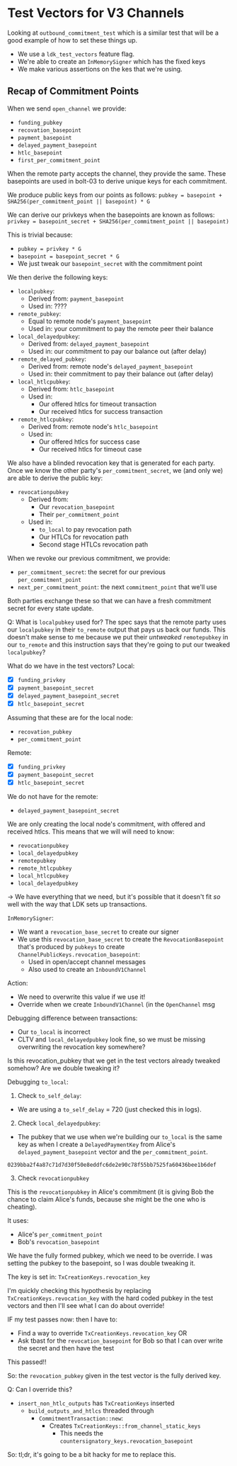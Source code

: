 # Test Vectors for V3 Channels

Looking at `outbound_commitment_test` which is a similar test that will
be a good example of how to set these things up.

- We use a `ldk_test_vectors` feature flag.
- We're able to create an `InMemorySigner` which has the fixed keys
- We make various assertions on the kes that we're using.

## Recap of Commitment Points

When we send `open_channel` we provide:
- `funding_pubkey`
- `recovation_basepoint`
- `payment_basepoint`
- `delayed_payment_basepoint`
- `htlc_basepoint`
- `first_per_commitment_point`

When the remote party accepts the channel, they provide the same. These
basepoints are used in bolt-03 to derive unique keys for each commitment.

We produce public keys from our points as follows:
`pubkey = basepoint + SHA256(per_commitment_point || basepoint) * G`

We can derive our privkeys when the basepoints are known as follows:
`privkey = basepoint_secret + SHA256(per_commitment_point || basepoint)`

This is trivial because:
- `pubkey = privkey * G`
- `basepoint = basepoint_secret * G`
- We just tweak our `basepoint_secret` with the commitment point

We then derive the following keys:
- `localpubkey`:
  - Derived from: `payment_basepoint`
  - Used in: ????
- `remote_pubkey`:
  - Equal to remote node's `payment_basepoint`
   - Used in: your commitment to pay the remote peer their balance
- `local_delayedpubkey`:
  - Derived from: `delayed_payment_basepoint`
  - Used in: our commitment to pay our balance out (after delay)
- `remote_delayed_pubkey`:
  - Derived from: remote node's `delayed_payment_basepoint`
  - Used in: their commitment to pay their balance out (after delay)
- `local_htlcpubkey`:
  - Derived from: `htlc_basepoint`
  - Used in:
    - Our offered htlcs for timeout transaction
    - Our received htlcs for success transaction
- `remote_htlcpubkey`:
  - Derived from: remote node's `htlc_basepoint`
  - Used in:
    - Our offered htlcs for success case
    - Our received htlcs for timeout case

We also have a blinded revocation key that is generated for each
party. Once we know the other party's `per_commitment_secret`, we (and
only we) are able to derive the public key:
- `revocationpubkey`
  - Derived from:
    - Our `revocation_basepoint`
    - Their `per_commitment_point` 
  - Used in:
    - `to_local` to pay revocation path
    - Our HTLCs for revocation path
    - Second stage HTLCs revocation path

When we revoke our previous commitment, we provide:
- `per_commitment_secret`: the secret for our previous `per_commitment_point`
- `next_per_commitment_point`: the next `commitment_point` that we'll use

Both parties exchange these so that we can have a fresh commitment secret
for every state update.

Q: What is `localpubkey` used for? The spec says that the remote party
   uses our `localpubkey` in their `to_remote` output that pays us back
   our funds. This doesn't make sense to me because we put their
  *untweaked* `remotepubkey` in our `to_remote` and this instruction
  says that they're going to put our tweaked `localpubkey`?

What do we have in the test vectors?
Local:
- [x] `funding_privkey`
- [x] `payment_basepoint_secret`
- [x] `delayed_payment_basepoint_secret`
- [x] `htlc_basepoint_secret`

Assuming that these are for the local node:
- `recovation_pubkey`
- `per_commitment_point`

Remote:
- [x] `funding_privkey`
- [x] `payment_basepoint_secret`
- [x] `htlc_basepoint_secret`

We do not have for the remote:
- `delayed_payment_basepoint_secret`

We are only creating the local node's commitment, with offered and
received htlcs. This means that we will will need to know:
- `revocationpubkey`
- `local_delayedpubkey`
- `remotepubkey` 
- `remote_htlcpubkey`
- `local_htlcpubkey`
- `local_delayedpubkey`

-> We have everything that we need, but it's possible that it doesn't
fit _so_ well with the way that LDK sets up transactions.

`InMemorySigner`:
- We want a `revocation_base_secret` to create our signer
- We use this `revocation_base_secret` to create the
  `RevocationBasepoint` that's produced by `pubkeys` to create
  `ChannelPublicKeys.revocation_basepoint`:
  - Used in open/accept channel messages
  - Also used to create an `InboundV1Channel`

Action:
- We need to overwrite this value if we use it!
- Override when we create `InboundV1Channel` (in the `OpenChannel` msg

Debugging difference between transactions:
- Our `to_local` is incorrect
- CLTV and `local_delayedpubkey` look fine, so we must be missing
  overwriting the revocation key somewhere?

Is this revocation_pubkey that we get in the test vectors already
tweaked somehow? Are we double tweaking it?

Debugging `to_local`:
1) Check `to_self_delay`:
- We are using a `to_self_delay` = 720 (just checked this in logs).

2) Check `local_delayedpubkey`:
- The pubkey that we use when we're building our `to_local` is the
  same key as when I create a `DelayedPaymentKey` from Alice's
  `delayed_payment_basepoint` vector and the `per_commitment_point`.

`0239bba2f4a87c71d7d30f50e8eddfc6de2e90c78f55bb7525fa60436bee1b6def`
 
3) Check `revocationpubkey`

This is the `revocationpubkey` in Alice's commitment (it is giving Bob
the chance to claim Alice's funds, because she might be the one who
is cheating).

It uses:
- Alice's `per_commitment_point`
- Bob's `revocation_basepoint`

We have the fully formed pubkey, which we need to be override. I was
setting the pubkey to the basepoint, so I was double tweaking it.

The key is set in: `TxCreationKeys.revocation_key`

I'm quickly checking this hypothesis by replacing
`TxCreationKeys.revocation_key` with the hard coded pubkey in the test
vectors and then I'll see what I can do about override!

IF my test passes now: then I have to:
- Find a way to override `TxCreationKeys.revocation_key`
OR
- Ask tbast for the `revocation_basepoint` for Bob so that I can over
  write the secret and then have the test 

This passed!!

So: the `revocation_pubkey` given in the test vector is the fully
derived key.

Q: Can I override this?
- `insert_non_htlc_outputs` has `TxCreationKeys` inserted
  - `build_outputs_and_htlcs` threaded through
    - `CommitmentTransaction::new`:
      - Creates `TxCreationKeys::from_channel_static_keys`
        - This needs the `countersignatory_keys.revocation_basepoint`

So: tl;dr, it's going to be a bit hacky for me to replace this.
